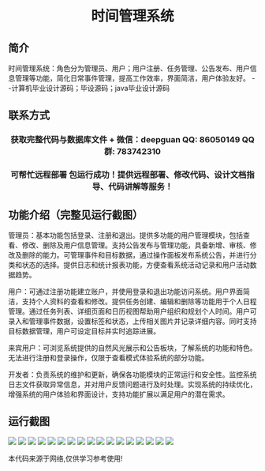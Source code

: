<p><h1 align="center">时间管理系统</h1></p>

## 简介
时间管理系统：角色分为管理员、用户；用户注册、任务管理、公告发布、用户信息管理等功能，简化日常事件管理，提高工作效率，界面简洁，用户体验友好。    --计算机毕业设计源码；毕设源码；java毕业设计源码


## 联系方式
<p><h3 align="center">获取完整代码与数据库文件 + 微信：deepguan QQ: 86050149 QQ群: 783742310</h3></p>
<p><h3 align="center">可帮忙远程部署 包运行成功！提供远程部署、修改代码、设计文档指导、代码讲解等服务！</h3></p>

## 功能介绍（完整见运行截图）
管理员：基本功能包括登录、注册和退出。提供多功能的用户管理模块，包括查看、修改、删除及用户信息管理。支持公告发布与管理功能，具备新增、审核、修改及删除的能力。可管理事件和目标数据，通过操作面板发布系统公告，并进行分类和状态的选择。提供日志和统计报表功能，方便查看系统活动记录和用户活动数据趋势。

用户：可通过注册功能建立账户，并使用登录和退出功能访问系统。用户界面简洁，支持个人资料的查看和修改。提供任务创建、编辑和删除等功能用于个人日程管理。通过任务列表、详细页面和日历视图帮助用户组织和规划个人时间。用户可录入和管理事件数据，设置标签和状态，上传相关图片并记录详细内容。同时支持目标数据管理，用户可设定目标并实时追踪进展。

来宾用户：可浏览系统提供的自然风光展示和公告板块，了解系统的功能和特色。无法进行注册和登录操作，仅限于查看模式体验系统的部分功能。

开发者：负责系统的维护和更新，确保各功能模块的正常运行和安全性。监控系统日志文件获取异常信息，并对用户反馈问题进行及时处理。实现系统的持续优化，增强系统的用户体验和界面设计，支持功能扩展以满足用户的潜在需求。


## 运行截图
![](https://bs-1329754181.cos.ap-shanghai.myqcloud.com/spring/timeManagementSystem/img/001.jpg)
![](https://bs-1329754181.cos.ap-shanghai.myqcloud.com/spring/timeManagementSystem/img/002.jpg)
![](https://bs-1329754181.cos.ap-shanghai.myqcloud.com/spring/timeManagementSystem/img/003.jpg)
![](https://bs-1329754181.cos.ap-shanghai.myqcloud.com/spring/timeManagementSystem/img/004.jpg)
![](https://bs-1329754181.cos.ap-shanghai.myqcloud.com/spring/timeManagementSystem/img/005.jpg)
![](https://bs-1329754181.cos.ap-shanghai.myqcloud.com/spring/timeManagementSystem/img/006.jpg)
![](https://bs-1329754181.cos.ap-shanghai.myqcloud.com/spring/timeManagementSystem/img/007.jpg)
![](https://bs-1329754181.cos.ap-shanghai.myqcloud.com/spring/timeManagementSystem/img/008.jpg)
![](https://bs-1329754181.cos.ap-shanghai.myqcloud.com/spring/timeManagementSystem/img/009.jpg)
![](https://bs-1329754181.cos.ap-shanghai.myqcloud.com/spring/timeManagementSystem/img/010.jpg)
![](https://bs-1329754181.cos.ap-shanghai.myqcloud.com/spring/timeManagementSystem/img/011.jpg)
![](https://bs-1329754181.cos.ap-shanghai.myqcloud.com/spring/timeManagementSystem/img/012.jpg)
![](https://bs-1329754181.cos.ap-shanghai.myqcloud.com/spring/timeManagementSystem/img/013.jpg)
![](https://bs-1329754181.cos.ap-shanghai.myqcloud.com/spring/timeManagementSystem/img/014.jpg)
![](https://bs-1329754181.cos.ap-shanghai.myqcloud.com/spring/timeManagementSystem/img/015.jpg)
![](https://bs-1329754181.cos.ap-shanghai.myqcloud.com/spring/timeManagementSystem/img/016.jpg)
![](https://bs-1329754181.cos.ap-shanghai.myqcloud.com/spring/timeManagementSystem/img/017.jpg)

<p>本代码来源于网络,仅供学习参考使用!</p>
